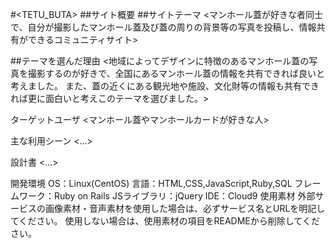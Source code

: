 #<TETU_BUTA>
##サイト概要
##サイトテーマ
<マンホール蓋が好きな者同士で、自分が撮影したマンホール蓋及び蓋の周りの背景等の写真を投稿し、情報共有ができるコミュニティサイト>

##テーマを選んだ理由
<地域によってデザインに特徴のあるマンホール蓋の写真を撮影するのが好きで、全国にあるマンホール蓋の情報を共有できれば良いと考えました。
また、蓋の近くにある観光地や施設、文化財等の情報も共有できれば更に面白いと考えこのテーマを選びました。>

ターゲットユーザ
<マンホール蓋やマンホールカードが好きな人>

主な利用シーン
<...>

設計書
<...>

開発環境
OS：Linux(CentOS)
言語：HTML,CSS,JavaScript,Ruby,SQL
フレームワーク：Ruby on Rails
JSライブラリ：jQuery
IDE：Cloud9
使用素材
外部サービスの画像素材・音声素材を使用した場合は、必ずサービス名とURLを明記してください。
使用しない場合は、使用素材の項目をREADMEから削除してください。